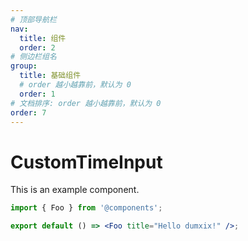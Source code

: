 ```yaml
---
# 顶部导航栏
nav:
  title: 组件
  order: 2
# 侧边栏组名
group:
  title: 基础组件
  # order 越小越靠前，默认为 0
  order: 1
# 文档排序: order 越小越靠前，默认为 0
order: 7
---
```


# CustomTimeInput

This is an example component.

```jsx
import { Foo } from '@components';

export default () => <Foo title="Hello dumxix!" />;
```
